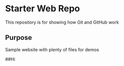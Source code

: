 # Starter Web Repo

This repository is for showing how Git and GitHub work

## Purpose

Sample website with plenty of files for demos

##Hi
